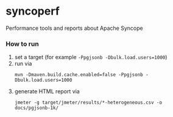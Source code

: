 # syncoperf
Performance tools and reports about Apache Syncope

### How to run

1. set a target (for example `-Ppgjsonb -Dbulk.load.users=1000`)
1. run via
    ```
    mvn -Dmaven.build.cache.enabled=false -Ppgjsonb -Dbulk.load.users=1000
    ```
1. generate HTML report via
    ```
    jmeter -g target/jmeter/results/*-heterogeneous.csv -o docs/pgjsonb-1k/
    ```
